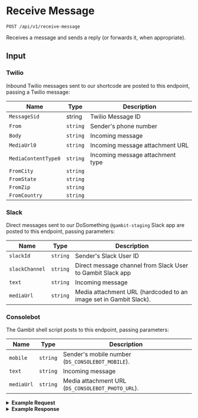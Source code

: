# Receive Message

```
POST /api/v1/receive-message
```

Receives a message and sends a reply (or forwards it, when appropriate).


## Input

### Twilio

Inbound Twilio messages sent to our shortcode are posted to this endpoint, passing a Twilio message:

Name | Type | Description
--- | --- | ---
`MessageSid` | string | Twilio Message ID
`From` | `string` | Sender's phone number
`Body` | `string` | Incoming message
`MediaUrl0` | `string` | Incoming message attachment URL
`MediaContentType0` | `string` | Incoming message attachment type
`FromCity` | `string` |
`FromState` | `string` |
`FromZip` | `string` |
`FromCountry`| `string` |

### Slack

Direct messages sent to our DoSomething `@gambit-staging` Slack app are posted to this endpoint, passing parameters:

Name | Type | Description
--- | --- | ---
`slackId` | `string` | Sender's Slack User ID
`slackChannel` | `string` |  Direct message channel from Slack User to Gambit Slack app
`text` | `string` | Incoming message
`mediaUrl` | `string` | Media attachment URL (hardcoded to an image set in Gambit Slack).


### Consolebot

The Gambit shell script posts to this endpoint, passing parameters:

Name | Type | Description
--- | --- | ---
`mobile` | `string` | Sender's mobile number (`DS_CONSOLEBOT_MOBILE`).
`text` | `string` | Incoming message
`mediaUrl` | `string` | Media attachment URL (`DS_CONSOLEBOT_PHOTO_URL`).

<details>
<summary><strong>Example Request</strong></summary>

```
curl -X "POST" "http://localhost:5100/api/v1/receive-message" \
     -H "Content-Type: application/json; charset=utf-8" \
     -u puppet:totallysecret \
     -d $'{
  "MessageSid": "MM09a8f657567f807443191c1e7exxxxxx",
  "MediaUrl0": "http://bit.ly/2wkfrep",
  "From":  "+5555555555",
  "Body": "uhh",
  "MediaContentType0": "image/png"
}'

```

</details>

<details>
<summary><strong>Example Response</strong></summary>

```
{
  "data": {
    "messages": {
      "inbound": [
        {
          "__v": 0,
          "updatedAt": "2017-08-31T19:21:47.556Z",
          "createdAt": "2017-08-31T19:21:47.556Z",
          "conversationId": "59a7203fc731160d31cfdad2",
          "campaignId": 2710,
          "topic": "campaign",
          "text": "menu",
          "direction": "inbound",
          "_id": "59a861cbf64c3e0902d956e7",
          "attachments": [
            {
              "contentType": "image/png",
              "url": "http://placekitten.com/g/800/600"
            }
          ]
        }
      ],
      "outbound": [
        {
          "__v": 0,
          "updatedAt": "2017-08-31T19:21:47.597Z",
          "createdAt": "2017-08-31T19:21:47.597Z",
          "conversationId": "59a7203fc731160d31cfdad2",
          "campaignId": 7656,
          "topic": "campaign_7656",
          "text": "Help us send letters of support to every mosque in the United States. \n\nWant to join Sincerely, Us?\n\nYes or No",
          "template": "askSignupMessage",
          "direction": "outbound-reply",
          "_id": "59a861cbf64c3e0902d956e8",
          "attachments": []
        }
      ]
    }
  }
}
```
